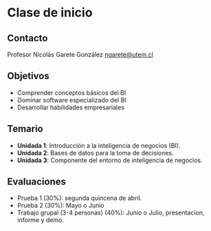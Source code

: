 # Clase de inicio
## Contacto
Profesor Nicolás Garete González
ngarete@utem.cl

## Objetivos
- Comprender conceptos básicos del BI
- Dominar software especializado del BI
- Desarrollar habilidades empresariales

## Temario
- **Unidada 1**: Introducción a la inteligencia de negocios (BI).
- **Unidada 2**: Bases de datos para la toma de decisiones.
- **Unidada 3**: Componente del entorno de inteligencia de negocios.

## Evaluaciones
- Prueba 1 (30%): segunda quincena de abril.
- Prueba 2 (30%): Mayo o Junio
- Trabajo grupal (3-4 personas) (40%): Junio o Julio, presentacion, informe y demo.


